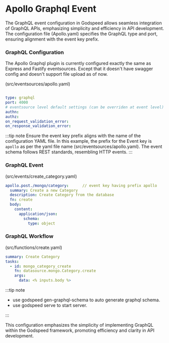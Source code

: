 # Apollo Graphql Event

The GraphQL event configuration in Godspeed allows seamless integration of GraphQL APIs, emphasizing simplicity and efficiency in API development. The configuration file (Apollo.yaml) specifies the GraphQL type and port, ensuring alignment with the event key prefix.

### GraphQL Configuration 
The Apollo Graphql plugin is currently configured exactly the same as Express and Fastify eventsources. Except that it doesn't have swagger config and doesn't support file upload as of now.

(src/eventsources/apollo.yaml)
```yaml

type: graphql
port: 4000
# eventsource level default settings (can be overriden at event level)
authn:
authz:
on_request_validation_error:
on_response_validation_error:

```

:::tip note
Ensure the event key prefix aligns with the name of the configuration YAML file. In this example, the prefix for the Event key is `apollo` as per the yaml file name (src/eventsources/apollo.yaml). The event schema follows REST standards, resembling HTTP events.
:::

### GraphQL Event 

(src/events/create_category.yaml)
```yaml
apollo.post./mongo/category:      // event key having prefix apollo
  summary: Create a new Category
  description: Create Category from the database
  fn: create
  body:
    content:
      application/json:
        schema:
          type: object
```

### GraphQL Workflow 

(src/functions/create.yaml)
```yaml
summary: Create Category
tasks:
  - id: mongo_category_create
    fn: datasource.mongo.Category.create
    args:
      data: <% inputs.body %>

```

:::tip note
- use godspeed gen-graphql-schema to auto generate graphql schema.
- use godspeed serve to start server.

:::

This configuration emphasizes the simplicity of implementing GraphQL within the Godspeed framework, promoting efficiency and clarity in API development.

